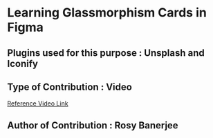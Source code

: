 # Learning Glassmorphism Cards in Figma
## Plugins used for this purpose : Unsplash and Iconify
## Type of Contribution : Video 
[Reference Video Link](https://drive.google.com/drive/folders/1CpDn8H6TBAU5ZTN1TbIFzZ1VHpAABad2?usp=sharing)
##  Author of Contribution : Rosy Banerjee
